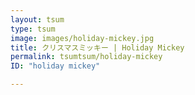 ```yaml
---
layout: tsum
type: tsum
image: images/holiday-mickey.jpg
title: クリスマスミッキー | Holiday Mickey
permalink: tsumtsum/holiday-mickey
ID: "holiday mickey"

---
```

